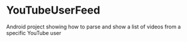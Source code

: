 # YouTubeUserFeed
Android project showing how to parse and show a list of videos from a specific YouTube user
